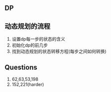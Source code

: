 ## DP

## 动态规划的流程
1. 设置dp每一步的状态的含义
2. 初始化dp的前几步
3. 找到动态规划的状态转移方程(每步之间如何转换)

## Questions
1. 62,63,53,198
2. 152,221(harder)